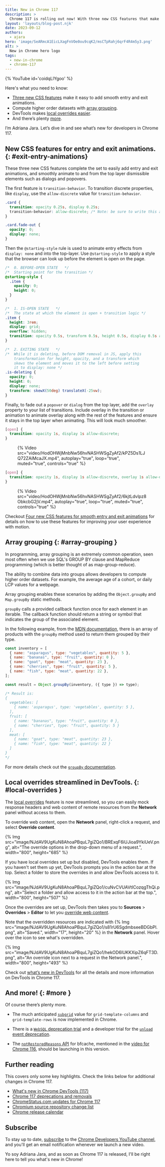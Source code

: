 ```yaml
---
title: New in Chrome 117
description: >
  Chrome 117 is rolling out now! With three new CSS features that make it easy to add smooth entry and exit animations, array grouping to compute higher order datasets, devtools makes local overrides easier and there’s plenty more.
layout: 'layouts/blog-post.njk'
date: 2023-09-12
authors:
  - ajara
hero: 'image/SeARmcA1EicLXagFnVOe0ou9cqK2/msCTpRahj6qrF4R4m5y3.png'
alt: >
  New in Chrome hero logo
tags:
  - new-in-chrome
  - chrome-117
---
```


{% YouTube id='coidqLlYgoo' %}

Here's what you need to know:

* [Three new CSS features](#exit-entry-animations) make it easy to add smooth entry and exit animations.
* Compute higher order datasets with [array grouping](#array-grouping).
* DevTools makes [local overrides easier](#local-overrides).
* And there’s plenty [more](#more).

I’m Adriana Jara. Let’s dive in and see what’s new for developers in Chrome 117.

## New CSS features for entry and exit animations. {: #exit-entry-animations}

These three new CSS features complete the set to easily add entry and exit animations,
and smoothly animate to and from the top layer dismissible elements such as dialogs and popovers.

The first feature is `transition-behavior`. To transition discrete properties, like `display`, use the `allow-discrete` value for `transition-behavior`.

```css
.card {
  transition: opacity 0.25s, display 0.25s;
  transition-behavior: allow-discrete; /* Note: be sure to write this after the shorthand */
}

.card.fade-out {
  opacity: 0;
  display: none;
}
```

Then the `@starting-style` rule is used to animate entry effects from `display: none` and into the top-layer. Use `@starting-style` to apply a style that the browser can look up before the element is open on the page.

```css
/*  0. BEFORE-OPEN STATE   */
/*  Starting point for the transition */
@starting-style {
  .item {
    opacity: 0;
    height: 0;
  }
}

/*  1. IS-OPEN STATE   */
/*  The state at which the element is open + transition logic */
.item {
  height: 3rem;
  display: grid;
  overflow: hidden;
  transition: opacity 0.5s, transform 0.5s, height 0.5s, display 0.5s allow-discrete;
}

/*  2. EXITING STATE   */
/*  While it is deleting, before DOM removal in JS, apply this
    transformation for height, opacity, and a transform which
    skews the element and moves it to the left before setting
    it to display: none */
.is-deleting {
  opacity: 0;
  height: 0;
  display: none;
  transform: skewX(50deg) translateX(-25vw);
}
```

Finally, to fade out a `popover` or `dialog` from the top layer, add the `overlay` property to your list of transitions. Include overlay in the transition or animation to animate overlay along with the rest of the features and ensure it stays in the top layer when animating. This will look much smoother.

```css
[open] {
  transition: opacity 1s, display 1s allow-discrete;
}
```

<figure>
  {% Video
    src="video/HodOHWjMnbNw56hvNASHWSgZyAf2/kPZ5Ds1LJQ72ZAiMcaJX.mp4",
    autoplay="true",
    loop="true",
    muted="true",
    controls="true"
  %}
</figure>

```css
[open] {
  transition: opacity 1s, display 1s allow-discrete, overlay 1s allow-discrete;
}
```

<figure>
  {% Video
    src="video/HodOHWjMnbNw56hvNASHWSgZyAf2/6kjtLdvlpz8ObkcbG2jV.mp4",
    autoplay="true",
    loop="true",
    muted="true",
    controls="true"
  %}
</figure>

Checkout [Four new CSS features for smooth entry and exit animations](/blog/entry-exit-animations/) for details on how to use these features for improving your user experience with motion.

## Array grouping {: #array-grouping }

In programming, array grouping is an extremely common operation, seen most often when we use SQL's GROUP BY clause and MapReduce programming (which is better thought of as map-group-reduce).

 The ability to combine data into groups allows developers to compute higher order datasets.
For example, the average age of a cohort, or daily LCP values for a webpage.

 Array grouping enables these scenarios by adding the `Object.groupBy` and `Map.groupBy` static methods.

`groupBy` calls a provided callback function once for each element in an iterable. The callback function should return a string or symbol that indicates the group of the associated element.

In the following example, from the [MDN documentation](https://developer.mozilla.org/docs/Web/JavaScript/Reference/Global_Objects/Object/groupBy), there is an array of products with the `groupBy` method used to return them grouped by their type.

```js
const inventory = [
  { name: "asparagus", type: "vegetables", quantity: 5 },
  { name: "bananas", type: "fruit", quantity: 0 },
  { name: "goat", type: "meat", quantity: 23 },
  { name: "cherries", type: "fruit", quantity: 5 },
  { name: "fish", type: "meat", quantity: 22 },
];

const result = Object.groupBy(inventory, ({ type }) => type);

/* Result is:
{
  vegetables: [
    { name: 'asparagus', type: 'vegetables', quantity: 5 },
  ],
  fruit: [
    { name: "bananas", type: "fruit", quantity: 0 },
    { name: "cherries", type: "fruit", quantity: 5 }
  ],
  meat: [
    { name: "goat", type: "meat", quantity: 23 },
    { name: "fish", type: "meat", quantity: 22 }
  ]
}
*/

```
For more details check out the [`groupBy` documentation](https://developer.mozilla.org/docs/Web/JavaScript/Reference/Global_Objects/Object/groupBy).

## Local overrides streamlined in DevTools. {: #local-overrides }

The [local overrides](/docs/devtools/overrides/) feature is now streamlined, so you can easily mock response headers and web content of remote resources from the **Network** panel without access to them.

To override web content, open the **Network** panel, right-click a request, and select **Override content**.

{% Img src="image/NJdAV9UgKuN8AhoaPBquL7giZQo1/BRExqF6iUJioa9YkiUeV.png", alt="The override options in the drop-down menu of a request.", width="800", height="685" %}

If you have local overrides set up but disabled, DevTools enables them. If you haven't set them up yet, DevTools prompts you in the action bar at the top. Select a folder to store the overrides in and allow DevTools access to it.

{% Img src="image/NJdAV9UgKuN8AhoaPBquL7giZQo1/cuNvCVUAVtICozqgThQi.png", alt="Select a folder and allow access to it in the action bar at the top.", width="800", height="507" %}

Once the overrides are set up, DevTools then takes you to **Sources** > **Overrides** > **Editor** to let you [override web content](/docs/devtools/overrides/#make-changes).

Note that the overridden resources are indicated with {% Img src="image/NJdAV9UgKuN8AhoaPBquL7giZQo1/s81rU6SgdmbseeBDGbPl.png", alt="Saved.", width="17", height="20" %} in the **Network** panel. Hover over the icon to see what's overridden.

{% Img src="image/NJdAV9UgKuN8AhoaPBquL7giZQo1/hekOD6lUKKXipZ6qFT3D.png", alt="An override icon next to a request in the Network panel.", width="800", height="493" %}

Check out [what’s new in DevTools](/blog/new-in-devtools-117/) for all the details and more information on DevTools in Chrome 117.

## And more! {: #more }

Of course there’s plenty more.

* The much anticipated [`subgrid`](https://developer.mozilla.org/docs/Web/CSS/CSS_grid_layout/Subgrid) value for `grid-template-columns` and `grid-template-rows` is now implemented in Chrome.

* There is a [`WebSQL` deprecation trial](/blog/deprecating-web-sql/) and a developer trial for the [`unload` event deprecation](/blog/deprecating-unload/).

* The [`notRestoredReasons` API](/docs/web-platform/bfcache-notrestoredreasons/) for bfcache,  mentioned in the [video for Chrome 116](https://youtu.be/JHwWUsMKYdk?si=sAzRp5hb5n9fQHxf&t=105), should be launching in this version.

## Further reading

This covers only some key highlights. Check the links below for
additional changes in Chrome 117.

* [What's new in Chrome DevTools (117)](/blog/new-in-devtools-117/)
* [Chrome 117 deprecations and removals](/blog/deps-rems-117/)
* [ChromeStatus.com updates for Chrome 117](https://chromestatus.com/features#milestone%3D117)
* [Chromium source repository change list](https://chromium.googlesource.com/chromium/src/+log/116.0.5845.171..117.0.5938.57)
* [Chrome release calendar](https://chromiumdash.appspot.com/schedule)

## Subscribe

To stay up to date, [subscribe](https://goo.gl/6FP1a5) to the
[Chrome Developers YouTube channel](https://www.youtube.com/user/ChromeDevelopers/),
and you'll get an email notification whenever we launch a new video.

Yo soy Adriana Jara, and as soon as Chrome 117 is released, I'll be right here to tell you what's new in Chrome!
